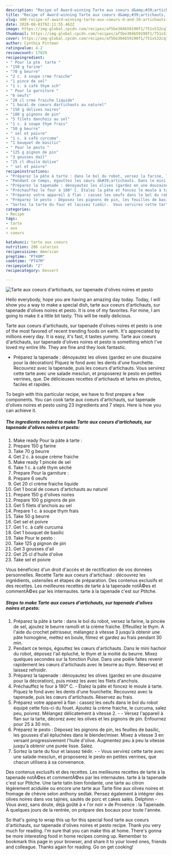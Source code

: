 ```yaml
---
description: "Recipe of Award-winning Tarte aux coeurs d&amp;#39;artichauts, sur tapenade d&amp;#39;olives noires et pesto"
title: "Recipe of Award-winning Tarte aux coeurs d&amp;#39;artichauts, sur tapenade d&amp;#39;olives noires et pesto"
slug: 400-recipe-of-award-winning-tarte-aux-coeurs-d-and-39-artichauts-sur-tapenade-d-and-39-olives-noires-et-pesto
date: 2020-08-01T02:11:55.462Z
image: https://img-global.cpcdn.com/recipes/af5be304b59190f1/751x532cq70/tarte-aux-coeurs-dartichauts-sur-tapenade-dolives-noires-et-pesto-photo-principale-de-la-recette.jpg
thumbnail: https://img-global.cpcdn.com/recipes/af5be304b59190f1/751x532cq70/tarte-aux-coeurs-dartichauts-sur-tapenade-dolives-noires-et-pesto-photo-principale-de-la-recette.jpg
cover: https://img-global.cpcdn.com/recipes/af5be304b59190f1/751x532cq70/tarte-aux-coeurs-dartichauts-sur-tapenade-dolives-noires-et-pesto-photo-principale-de-la-recette.jpg
author: Cynthia Pittman
ratingvalue: 4.2
reviewcount: 17829
recipeingredient:
- " Pour la pte  tarte "
- "150 g farine"
- "70 g beurre"
- "2 c. à soupe crme fraiche"
- "1 pince de sel"
- "1 c. à café thym sch"
- " Pour la garniture "
- "6 oeufs"
- "20 cl crme fraiche liquide"
- "1 bocal de coeurs dartichauts au naturel"
- "150 g dolives noires"
- "100 g pignons de pin"
- "5 filets danchois au sel"
- "1 c. à soupe thym frais"
- "50 g beurre"
- " sel et poivre"
- "1 c. à café curcuma"
- "1 bouquet de basilic"
- " Pour le pesto "
- "125 g pignon de pin"
- "3 gousses dail"
- "25 cl dhuile dolive"
- " sel et poivre"
recipeinstructions:
- "Préparez la pâte à tarte : dans le bol du robot, versez la farine, la pincée de sel, ajoutez le beurre ramolli et la crème fraiche. Effeuillez le thym. A l&#39;aide du crochet pétrisseur, mélangez à vitesse 3 jusqu&#39;à obtenir une pâte homogène, mettez en boule, filmez et gardez au frais pendant 30 min."
- "Pendant ce temps, égouttez les cœurs d&#39;artichauts. Dans le mini hachoir du robot, déposez l&#39;ail épluché, le thym et la moitié du beurre. Mixez quelques secondes sur la fonction Pulse. Dans une poêle faites revenir rapidement les cœurs d&#39;artichauts avec le beurre au thym. Réservez et laissez refroidir."
- "Préparez la tapenade : dénoyautez les olives (gardez en une douzaine pour la décoration), puis mixez les avec les filets d&#39;anchois."
- "Préchauffez le four à 180° C. Étalez la pâte et foncez le moule à tarte. Piquez le fond avec les dents d&#39;une fourchette. Recouvrez avec la tapenade, puis les cœurs d&#39;artichauts. Réservez au frais."
- "Préparez votre appareil à flan : cassez les oeufs dans le bol du robot équipé cette fois-ci du fouet. Ajoutez la crème fraiche, le curcuma, salez peu, poivrez. Mélangez délicatement à vitesse 2.  Versez l&#39;appareil à flan sur la tarte, décorez avec les olives et les pignons de pin. Enfournez pour 25 à 30 min."
- "Préparez le pesto : Déposez les pignons de pin, les feuilles de basilic, les gousses d&#39;ail épluchées dans le blender/mixer. Mixez à vitesse 3 en versant progressivement l&#39;huile d&#39;olive. Augmentez peu à peu la vitesse jusqu&#39;à obtenir une purée lisse. Salez."
- "Sortez la tarte du four et laissez tiédir.  Vous servirez cette tarte avec une salade mesclun, et proposerez le pesto en petites verrines, que chacun utilisera à sa convenance."
categories:
- Recipe
tags:
- tarte
- aux
- coeurs

katakunci: tarte aux coeurs 
nutrition: 286 calories
recipecuisine: American
preptime: "PT40M"
cooktime: "PT47M"
recipeyield: "2"
recipecategory: Dessert

---
```



![Tarte aux coeurs d&#39;artichauts, sur tapenade d&#39;olives noires et pesto](https://img-global.cpcdn.com/recipes/af5be304b59190f1/751x532cq70/tarte-aux-coeurs-dartichauts-sur-tapenade-dolives-noires-et-pesto-photo-principale-de-la-recette.jpg)

Hello everybody, hope you are having an amazing day today. Today, I will show you a way to make a special dish, tarte aux coeurs d&#39;artichauts, sur tapenade d&#39;olives noires et pesto. It is one of my favorites. For mine, I am going to make it a little bit tasty. This will be really delicious.

Tarte aux coeurs d&#39;artichauts, sur tapenade d&#39;olives noires et pesto is one of the most favored of recent trending foods on earth. It's appreciated by millions every day. It is easy, it's fast, it tastes yummy. Tarte aux coeurs d&#39;artichauts, sur tapenade d&#39;olives noires et pesto is something which I've loved my entire life. They are fine and they look fantastic.

- Préparez la tapenade : dénoyautez les olives (gardez en une douzaine pour la décoration) Piquez le fond avec les dents d&#39;une fourchette. Recouvrez avec la tapenade, puis les coeurs d&#39;artichauts. Vous servirez cette tarte avec une salade mesclun, et proposerez le pesto en petites verrines, que. De délicieuses recettes d&#39;artichauts et tartes en photos, faciles et rapides.


To begin with this particular recipe, we have to first prepare a few components. You can cook tarte aux coeurs d&#39;artichauts, sur tapenade d&#39;olives noires et pesto using 23 ingredients and 7 steps. Here is how you can achieve it.

<!--inarticleads1-->

##### The ingredients needed to make Tarte aux coeurs d&#39;artichauts, sur tapenade d&#39;olives noires et pesto:

1. Make ready  Pour la pâte à tarte :
1. Prepare 150 g farine
1. Take 70 g beurre
1. Get 2 c. à soupe crème fraiche
1. Make ready 1 pincée de sel
1. Take 1 c. à café thym séché
1. Prepare  Pour la garniture :
1. Prepare 6 oeufs
1. Get 20 cl crème fraiche liquide
1. Get 1 bocal de coeurs d&#39;artichauts au naturel
1. Prepare 150 g d&#39;olives noires
1. Prepare 100 g pignons de pin
1. Get 5 filets d&#39;anchois au sel
1. Prepare 1 c. à soupe thym frais
1. Take 50 g beurre
1. Get  sel et poivre
1. Get 1 c. à café curcuma
1. Get 1 bouquet de basilic
1. Take  Pour le pesto :
1. Take 125 g pignon de pin
1. Get 3 gousses d&#39;ail
1. Get 25 cl d&#39;huile d&#39;olive
1. Take  sel et poivre


Vous bénéficiez d&#39;un droit d&#39;accès et de rectification de vos données personnelles. Recette Tarte aux coeurs d&#39;artichaut : découvrez les ingrédients, ustensiles et étapes de préparation. Des contenus exclusifs et des recettes. Les meilleures recettes de tarte à la tapenade notÃ©es et commentÃ©es par les internautes. tarte à la tapenade c&#39;est sur Ptitche. 

<!--inarticleads2-->

##### Steps to make Tarte aux coeurs d&#39;artichauts, sur tapenade d&#39;olives noires et pesto:

1. Préparez la pâte à tarte : dans le bol du robot, versez la farine, la pincée de sel, ajoutez le beurre ramolli et la crème fraiche. Effeuillez le thym. A l&#39;aide du crochet pétrisseur, mélangez à vitesse 3 jusqu&#39;à obtenir une pâte homogène, mettez en boule, filmez et gardez au frais pendant 30 min.
1. Pendant ce temps, égouttez les cœurs d&#39;artichauts. Dans le mini hachoir du robot, déposez l&#39;ail épluché, le thym et la moitié du beurre. Mixez quelques secondes sur la fonction Pulse. Dans une poêle faites revenir rapidement les cœurs d&#39;artichauts avec le beurre au thym. Réservez et laissez refroidir.
1. Préparez la tapenade : dénoyautez les olives (gardez en une douzaine pour la décoration), puis mixez les avec les filets d&#39;anchois.
1. Préchauffez le four à 180° C. - Étalez la pâte et foncez le moule à tarte. Piquez le fond avec les dents d&#39;une fourchette. Recouvrez avec la tapenade, puis les cœurs d&#39;artichauts. Réservez au frais.
1. Préparez votre appareil à flan : cassez les oeufs dans le bol du robot équipé cette fois-ci du fouet. Ajoutez la crème fraiche, le curcuma, salez peu, poivrez. Mélangez délicatement à vitesse 2. -  - Versez l&#39;appareil à flan sur la tarte, décorez avec les olives et les pignons de pin. Enfournez pour 25 à 30 min.
1. Préparez le pesto : Déposez les pignons de pin, les feuilles de basilic, les gousses d&#39;ail épluchées dans le blender/mixer. Mixez à vitesse 3 en versant progressivement l&#39;huile d&#39;olive. Augmentez peu à peu la vitesse jusqu&#39;à obtenir une purée lisse. Salez.
1. Sortez la tarte du four et laissez tiédir. -  - Vous servirez cette tarte avec une salade mesclun, et proposerez le pesto en petites verrines, que chacun utilisera à sa convenance.


Des contenus exclusifs et des recettes. Les meilleures recettes de tarte à la tapenade notÃ©es et commentÃ©es par les internautes. tarte à la tapenade c&#39;est sur Ptitche. Une tarte tatin bien fondante, une tarte au citron légèrement acidulée ou encore une tarte aux Tarte fine aux olives noires et fromage de chèvre selon anthony sedlak. Pensez également à intégrer des olives noires dans vos tajines, sautés de porc et cakes salés. Delphinn - Vous avez, sans doute, déjà goûté à « l&#39;or noir » de Provence : la Tapenade. À quelques jours de la rentrée, on prépare des bocaux pour toute l&#39;année. 

So that's going to wrap this up for this special food tarte aux coeurs d&#39;artichauts, sur tapenade d&#39;olives noires et pesto recipe. Thank you very much for reading. I'm sure that you can make this at home. There's gonna be more interesting food in home recipes coming up. Remember to bookmark this page in your browser, and share it to your loved ones, friends and colleague. Thanks again for reading. Go on get cooking!
